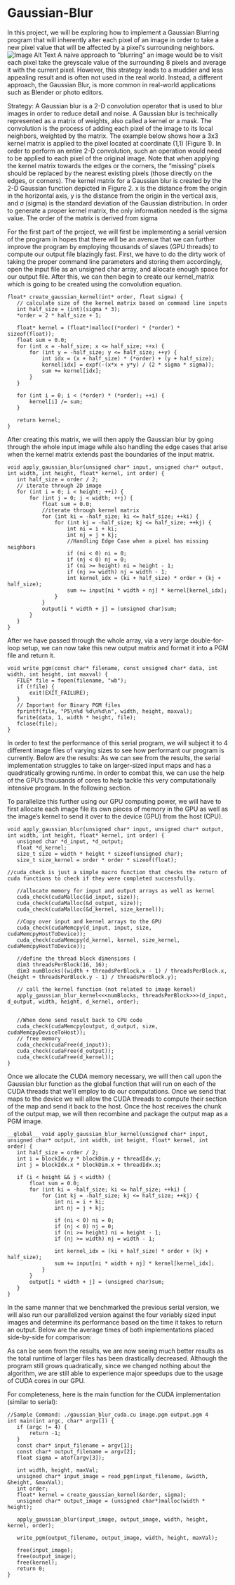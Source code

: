# Gaussian-Blur

In this project, we will be exploring how to implement a Gaussian Blurring program that will inherently alter each pixel of an image in order to take a new pixel value that will be affected by a pixel's surrounding neighbors. 
![Image Alt Text](https://github.com/MrGrinchFx/Gaussian-Blur/raw/main/building.png)
A naive approach to “blurring” an image would be to visit each pixel take the greyscale value of the surrounding 8 pixels and average it with the current pixel. However, this strategy leads to a muddier and less appealing result and is often not used in the real world. Instead, a different approach, the Gaussian Blur, is more common in real-world applications such as Blender or photo editors.

Strategy: A Gaussian blur is a 2-D convolution operator that is used to blur images in order to reduce detail and noise. A Gaussian blur is technically represented as a matrix of weights, also called a kernel or a mask. The convolution is the process of adding each pixel of the image to its local neighbors, weighted by the matrix. The example below shows how a 3x3 kernel matrix is applied to the pixel located at coordinate (1,1) (Figure 1). In order to perform an entire 2-D convolution, such an operation would need to be applied to each pixel of the original image.
Note that when applying the kernel matrix towards the edges or the corners, the “missing” pixels should be replaced by the nearest existing pixels (those directly on the edges, or corners).
The kernel matrix for a Gaussian blur is created by the 2-D Gaussian function depicted in Figure 2.
x is the distance from the origin in the horizontal axis,
y is the distance from the origin in the vertical axis,
and σ (sigma) is the standard deviation of the Gaussian distribution.
In order to generate a proper kernel matrix, the only information needed is the sigma value. The order of the matrix is derived from sigma




For the first part of the project, we will first be implementing a serial version of the program in hopes that there will be an avenue that we can further improve the program by employing thousands of slaves (GPU threads) to compute our output file blazingly fast. First, we have to do the dirty work of taking the proper command line parameters and storing them accordingly, open the input file as an unsigned char array, and allocate enough space for our output file. After this, we can then begin to create our kernel_matrix which is going to be created using the convolution equation. 
```
float* create_gaussian_kernel(int* order, float sigma) {
   // calculate size of the kernel matrix based on command line inputs
   int half_size = (int)(sigma * 3);
   *order = 2 * half_size + 1;

   float* kernel = (float*)malloc((*order) * (*order) * sizeof(float));
   float sum = 0.0;
   for (int x = -half_size; x <= half_size; ++x) {
       for (int y = -half_size; y <= half_size; ++y) {
           int idx = (x + half_size) * (*order) + (y + half_size);
           kernel[idx] = expf(-(x*x + y*y) / (2 * sigma * sigma));
           sum += kernel[idx];
       }
   }

   for (int i = 0; i < (*order) * (*order); ++i) {
       kernel[i] /= sum;
   }

   return kernel;
}
```
After creating this matrix, we will then apply the Gaussian blur by going through the whole input image while also handling the edge cases that arise when the kernel matrix extends past the boundaries of the input matrix. 
```
void apply_gaussian_blur(unsigned char* input, unsigned char* output, int width, int height, float* kernel, int order) {
   int half_size = order / 2;
   // iterate through 2D image
   for (int i = 0; i < height; ++i) {
       for (int j = 0; j < width; ++j) {
           float sum = 0.0;
           //iterate through kernel matrix
           for (int ki = -half_size; ki <= half_size; ++ki) {
               for (int kj = -half_size; kj <= half_size; ++kj) {
                   int ni = i + ki;
                   int nj = j + kj;
                   //Handling Edge Case when a pixel has missing neighbors
                   if (ni < 0) ni = 0;
                   if (nj < 0) nj = 0;
                   if (ni >= height) ni = height - 1;
                   if (nj >= width) nj = width - 1;
                   int kernel_idx = (ki + half_size) * order + (kj + half_size);
                   sum += input[ni * width + nj] * kernel[kernel_idx];
               }
           }
           output[i * width + j] = (unsigned char)sum;
       }
   }
}
```


After we have passed through the whole array, via a very large double-for-loop setup, we can now take this new output matrix and format it into a PGM file and return it.
```
void write_pgm(const char* filename, const unsigned char* data, int width, int height, int maxval) {
   FILE* file = fopen(filename, "wb");
   if (!file) {
       exit(EXIT_FAILURE);
   }
   // Important for Binary PGM files
   fprintf(file, "P5\n%d %d\n%d\n", width, height, maxval);
   fwrite(data, 1, width * height, file);
   fclose(file);
}
```

 In order to test the performance of this serial program, we will subject it to 4 different image files of varying sizes to see how performant our program is currently. Below are the results:
As we can see from the results, the serial implementation struggles to take on larger-sized input maps and has a quadratically growing runtime. In order to combat this, we can use the help of the GPU’s thousands of cores to help tackle this very computationally intensive program. In the following section.

To parallelize this further using our GPU computing power, we will have to first allocate each image file its own pieces of memory in the GPU as well as the image’s kernel to send it over to the device (GPU) from the host (CPU). 
```
void apply_gaussian_blur(unsigned char* input, unsigned char* output, int width, int height, float* kernel, int order) {
   unsigned char *d_input, *d_output;
   float *d_kernel;
   size_t size = width * height * sizeof(unsigned char);
   size_t size_kernel = order * order * sizeof(float);

//cuda_check is just a simple macro function that checks the return of cuda functions to check if they were completed successfully.

   //allocate memory for input and output arrays as well as kernel
   cuda_check(cudaMalloc(&d_input, size));
   cuda_check(cudaMalloc(&d_output, size));
   cuda_check(cudaMalloc(&d_kernel, size_kernel));
   
   //Copy over input and kernel arrays to the GPU
   cuda_check(cudaMemcpy(d_input, input, size, cudaMemcpyHostToDevice));
   cuda_check(cudaMemcpy(d_kernel, kernel, size_kernel, cudaMemcpyHostToDevice));
    
   //define the thread block dimensions (
   dim3 threadsPerBlock(16, 16);
   dim3 numBlocks((width + threadsPerBlock.x - 1) / threadsPerBlock.x, (height + threadsPerBlock.y - 1) / threadsPerBlock.y);
   
   // call the kernel function (not related to image kernel)
   apply_gaussian_blur_kernel<<<numBlocks, threadsPerBlock>>>(d_input, d_output, width, height, d_kernel, order);


   //When done send result back to CPU code
   cuda_check(cudaMemcpy(output, d_output, size, cudaMemcpyDeviceToHost));
   // free memory
   cuda_check(cudaFree(d_input));
   cuda_check(cudaFree(d_output));
   cuda_check(cudaFree(d_kernel));
}
```



Once we allocate the CUDA memory necessary, we will then call upon the Gaussian blur function as the global function that will run on each of the CUDA threads that we’ll employ to do our computations. Once we send that maps to the device we will allow the CUDA threads to compute their section of the map and send it back to the host. Once the host receives the chunk of the output map, we will then recombine and package the output map as a PGM image.
```
__global__ void apply_gaussian_blur_kernel(unsigned char* input, unsigned char* output, int width, int height, float* kernel, int order) {
   int half_size = order / 2;
   int i = blockIdx.y * blockDim.y + threadIdx.y;
   int j = blockIdx.x * blockDim.x + threadIdx.x;

   if (i < height && j < width) {
       float sum = 0.0;
       for (int ki = -half_size; ki <= half_size; ++ki) {
           for (int kj = -half_size; kj <= half_size; ++kj) {
               int ni = i + ki;
               int nj = j + kj;

               if (ni < 0) ni = 0;
               if (nj < 0) nj = 0;
               if (ni >= height) ni = height - 1;
               if (nj >= width) nj = width - 1;

               int kernel_idx = (ki + half_size) * order + (kj + half_size);
               sum += input[ni * width + nj] * kernel[kernel_idx];
           }
       }
       output[i * width + j] = (unsigned char)sum;
   }
}
```

In the same manner that we benchmarked the previous serial version, we will also run our parallelized version against the four variably sized input images and determine its performance based on the time it takes to return an output. Below are the average times of both implementations placed side-by-side for comparison:







As can be seen from the results, we are now seeing much better results as the total runtime of larger files has been drastically decreased. Although the program still grows quadratically, since we changed nothing about the algorithm, we are still able to experience major speedups due to the usage of CUDA cores in our GPU.

For completeness, here is the main function for the CUDA implementation (similar to serial):


```
//Sample Command: ./gaussian_blur_cuda.cu image.pgm output.pgm 4
int main(int argc, char* argv[]) {
   if (argc != 4) {
       return -1;
   }
   const char* input_filename = argv[1];
   const char* output_filename = argv[2];
   float sigma = atof(argv[3]);

   int width, height, maxVal;
   unsigned char* input_image = read_pgm(input_filename, &width, &height, &maxVal);
   int order;
   float* kernel = create_gaussian_kernel(&order, sigma);
   unsigned char* output_image = (unsigned char*)malloc(width * height);
   
   apply_gaussian_blur(input_image, output_image, width, height, kernel, order);
   
   write_pgm(output_filename, output_image, width, height, maxVal);
  
   free(input_image);
   free(output_image);
   free(kernel);
   return 0;
}
```

